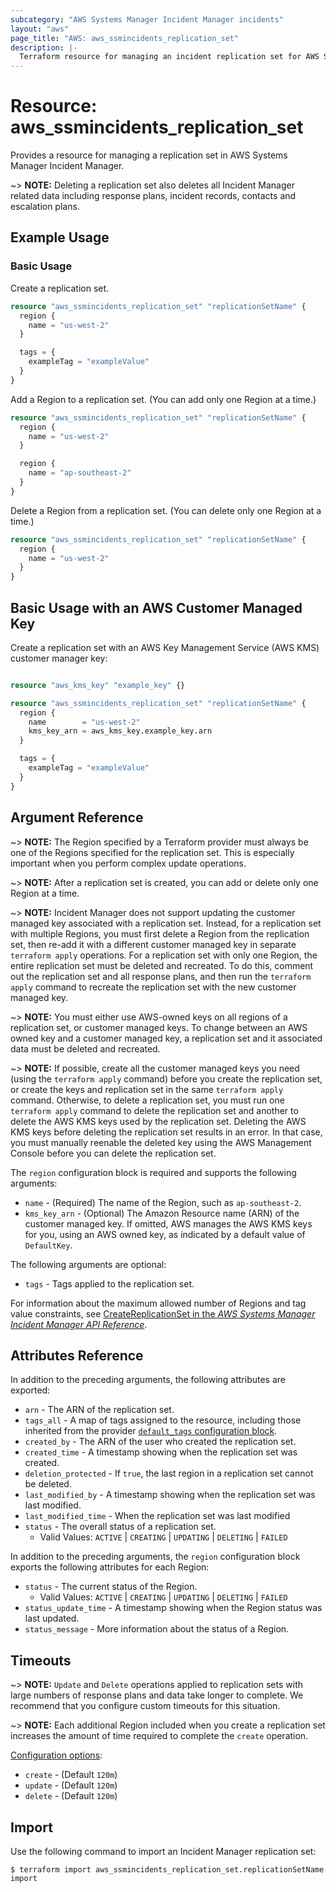 ```yaml
---
subcategory: "AWS Systems Manager Incident Manager incidents"
layout: "aws"
page_title: "AWS: aws_ssmincidents_replication_set"
description: |-
  Terraform resource for managing an incident replication set for AWS Systems Manager Incident Manager.
---
```


# Resource: aws_ssmincidents_replication_set

Provides a resource for managing a replication set in AWS Systems Manager Incident Manager.

~> **NOTE:** Deleting a replication set also deletes all Incident Manager related data including response plans, incident records, contacts and escalation plans.

## Example Usage

### Basic Usage

Create a replication set.

```terraform
resource "aws_ssmincidents_replication_set" "replicationSetName" {
  region {
    name = "us-west-2"
  }

  tags = {
    exampleTag = "exampleValue"
  }
}
```

Add a Region to a replication set. (You can add only one Region at a time.)

```terraform
resource "aws_ssmincidents_replication_set" "replicationSetName" {
  region {
    name = "us-west-2"
  }

  region {
    name = "ap-southeast-2"
  }
}
```

Delete a Region from a replication set. (You can delete only one Region at a time.)

```terraform
resource "aws_ssmincidents_replication_set" "replicationSetName" {
  region {
    name = "us-west-2"
  }
}
```

## Basic Usage with an AWS Customer Managed Key

Create a replication set with an AWS Key Management Service (AWS KMS) customer manager key:

```terraform

resource "aws_kms_key" "example_key" {}

resource "aws_ssmincidents_replication_set" "replicationSetName" {
  region {
    name        = "us-west-2"
    kms_key_arn = aws_kms_key.example_key.arn
  }

  tags = {
    exampleTag = "exampleValue"
  }
}
```

## Argument Reference

~> **NOTE:** The Region specified by a Terraform provider must always be one of the Regions specified for the replication set. This is especially important when you perform complex update operations.

~> **NOTE:** After a replication set is created, you can add or delete only one Region at a time.

~> **NOTE:** Incident Manager does not support updating the customer managed key associated with a replication set. Instead, for a replication set with multiple Regions, you must first delete a Region from the replication set, then re-add it with a different customer managed key in separate `terraform apply` operations. For a replication set with only one Region, the entire replication set must be deleted and recreated. To do this, comment out the replication set and all response plans, and then run the `terraform apply` command to recreate the replication set with the new customer managed key.

~> **NOTE:** You must either use AWS-owned keys on all regions of a replication set, or customer managed keys. To change between an AWS owned key and a customer managed key, a replication set and it associated data must be deleted and recreated.

~> **NOTE:** If possible, create all the customer managed keys you need (using the `terraform apply` command) before you create the replication set, or create the keys and replication set in the same `terraform apply` command. Otherwise, to delete a replication set, you must run one `terraform apply` command to delete the replication set and another to delete the AWS KMS keys used by the replication set. Deleting the AWS KMS keys before deleting the replication set results in an error. In that case, you must manually reenable the deleted key using the AWS Management Console before you can delete the replication set.

The `region` configuration block is required and supports the following arguments:

* `name` - (Required) The name of the Region, such as `ap-southeast-2`.
* `kms_key_arn` - (Optional) The Amazon Resource name (ARN) of the customer managed key. If omitted, AWS manages the AWS KMS keys for you, using an AWS owned key, as indicated by a default value of `DefaultKey`.

The following arguments are optional:

* `tags` - Tags applied to the replication set.

For information about the maximum allowed number of Regions and tag value constraints, see [CreateReplicationSet in the *AWS Systems Manager Incident Manager API Reference*](https://docs.aws.amazon.com/incident-manager/latest/APIReference/API_CreateReplicationSet.html).

## Attributes Reference

In addition to the preceding arguments, the following attributes are exported:

* `arn` - The ARN of the replication set.
* `tags_all` - A map of tags assigned to the resource, including those inherited from the provider [`default_tags` configuration block](https://registry.terraform.io/providers/hashicorp/aws/latest/docs#default_tags-configuration-block).
* `created_by` - The ARN of the user who created the replication set.
* `created_time` - A timestamp showing when the replication set was created.
* `deletion_protected` - If `true`, the last region in a replication set cannot be deleted.
* `last_modified_by` - A timestamp showing when the replication set was last modified.
* `last_modified_time` - When the replication set was last modified
* `status` - The overall status of a replication set.
    * Valid Values: `ACTIVE` | `CREATING` | `UPDATING` | `DELETING` | `FAILED`

In addition to the preceding arguments, the `region` configuration block exports the following attributes for each Region:

* `status` - The current status of the Region.
    * Valid Values: `ACTIVE` | `CREATING` | `UPDATING` | `DELETING` | `FAILED`
* `status_update_time` - A timestamp showing when the Region status was last updated.
* `status_message` - More information about the status of a Region.

## Timeouts

~> **NOTE:** `Update` and `Delete` operations applied to replication sets with large numbers of response plans and data take longer to complete. We recommend that you configure custom timeouts for this situation.

~> **NOTE:** Each additional Region included when you create a replication set increases the amount of time required to complete the `create` operation.

[Configuration options](https://developer.hashicorp.com/terraform/language/resources/syntax#operation-timeouts):

* `create` - (Default `120m`)
* `update` - (Default `120m`)
* `delete` - (Default `120m`)

## Import

Use the following command to import an Incident Manager replication set:

```
$ terraform import aws_ssmincidents_replication_set.replicationSetName import
```
